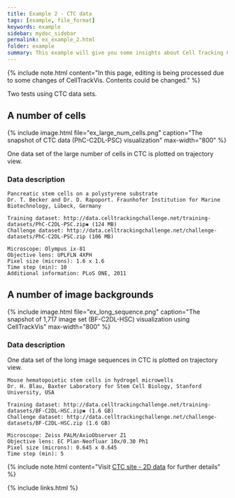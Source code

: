 ```yaml
---
title: Example 2 - CTC data
tags: [example, file_format]
keywords: example
sidebar: mydoc_sidebar
permalink: ex_example_2.html
folder: example
summary: This example will give you some insights about Cell Tracking Challenge (CTC) data on CellTrackVis.
---
```


{% include note.html content="In this page, editing is being processed due to some changes of CellTrackVis. Contents could be changed." %}

Two tests using CTC data sets.

## A number of cells

{% include image.html file="ex_large_num_cells.png" caption="The snapshot of CTC data (PhC-C2DL-PSC) visualization" max-width="800" %}

One data set of the large number of cells in CTC is plotted on trajectory view.

### Data description
```
Pancreatic stem cells on a polystyrene substrate
Dr. T. Becker and Dr. D. Rapoport. Fraunhofer Institution for Marine Biotechnology, Lübeck, Germany

Training dataset: http://data.celltrackingchallenge.net/training-datasets/PhC-C2DL-PSC.zip✱ (124 MB)
Challenge dataset: http://data.celltrackingchallenge.net/challenge-datasets/PhC-C2DL-PSC.zip (106 MB)

Microscope: Olympus ix-81
Objective lens: UPLFLN 4XPH
Pixel size (microns): 1.6 x 1.6
Time step (min): 10
Additional information: PLoS ONE, 2011
```

## A number of image backgrounds

{% include image.html file="ex_long_sequence.png" caption="The snapshot of 1,717 image set (BF-C2DL-HSC) visualization using CellTrackVis" max-width="800" %}

### Data description

One data set of the long image sequences in CTC is plotted on trajectory view.

```
Mouse hematopoietic stem cells in hydrogel microwells
Dr. H. Blau, Baxter Laboratory for Stem Cell Biology, Stanford University, USA

Training dataset: http://data.celltrackingchallenge.net/training-datasets/BF-C2DL-HSC.zip✱ (1.6 GB)
Challenge dataset: http://data.celltrackingchallenge.net/challenge-datasets/BF-C2DL-HSC.zip (1.6 GB)

Microscope: Zeiss PALM/AxioObserver Z1
Objective lens: EC Plan-Neofluar 10x/0.30 Ph1
Pixel size (microns): 0.645 x 0.645
Time step (min): 5
```

{% include note.html content="Visit [CTC site - 2D data](http://celltrackingchallenge.net/2d-datasets/) for further details" %}

{% include links.html %}
